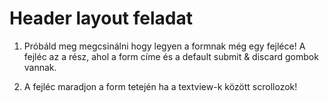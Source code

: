 Header layout feladat
========================

1. Próbáld meg megcsinálni hogy legyen a formnak még egy fejléce!
A fejléc az a rész, ahol a form címe és a default submit & discard gombok vannak.

2. A fejléc maradjon a form tetején ha a textview-k között scrollozok!